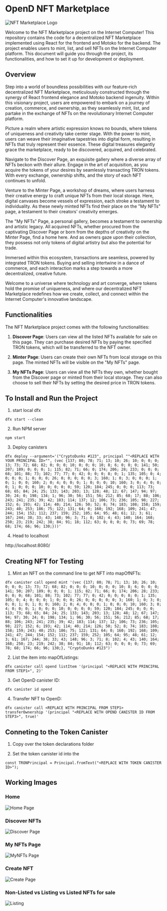 # OpenD NFT Marketplace

![NFT Marketplace Logo](/src/opend_assets/assets/logo.png) <!-- Replace with your logo -->

Welcome to the NFT Marketplace project on the Internet Computer! This repository contains the code for a decentralized NFT Marketplace implemented using React for the frontend and Motoko for the backend. The project enables users to mint, list, and sell NFTs on the Internet Computer platform. This document will guide you through the project, its functionalities, and how to set it up for development or deployment.

## Overview

Step into a world of boundless possibilities with our feature-rich decentralized NFT Marketplace, meticulously constructed through the synergy of React frontend elegance and Motoko backend ingenuity. Within this visionary project, users are empowered to embark on a journey of creation, commerce, and ownership, as they seamlessly mint, list, and partake in the exchange of NFTs on the revolutionary Internet Computer platform.

Picture a realm where artistic expression knows no bounds, where tokens of uniqueness and creativity take center stage. With the power to mint, users can weave their imaginative tapestries into digital form, resulting in NFTs that truly represent their essence. These digital treasures elegantly grace the marketplace, ready to be discovered, acquired, and celebrated.

Navigate to the Discover Page, an exquisite gallery where a diverse array of NFTs beckon with their allure. Engage in the art of acquisition, as you acquire the tokens of your desires by seamlessly transacting TRON tokens. With every exchange, ownership shifts, and the story of each NFT continues to unfold.

Venture to the Minter Page, a workshop of dreams, where users harness their creative energy to craft unique NFTs from their local storage. Here, digital canvases become vessels of expression, each stroke a testament to individuality. As these newly minted NFTs find their place on the "My NFTs" page, a testament to their creators' creativity emerges.

The "My NFTs" Page, a personal gallery, becomes a testament to ownership and artistic legacy. All acquired NFTs, whether procured from the captivating Discover Page or born from the depths of creativity on the Minter Page, find a home here. And as owners gaze upon their collection, they possess not only tokens of digital artistry but also the potential for trade.

Immersed within this ecosystem, transactions are seamless, powered by integrated TRON tokens. Buying and selling intertwine in a dance of commerce, and each interaction marks a step towards a more decentralized, creative future.

Welcome to a universe where technology and art converge, where tokens hold the promise of uniqueness, and where our decentralized NFT Marketplace redefines how we create, collect, and connect within the Internet Computer's innovative landscape.
## Functionalities

The NFT Marketplace project comes with the following functionalities:

1. **Discover Page**: Users can view all the listed NFTs available for sale on this page. They can purchase desired NFTs by paying the specified TRON tokens, which will be transferred to the NFT owner.

2. **Minter Page**: Users can create their own NFTs from local storage on this page. The minted NFTs will be visible on the "My NFTs" page.

3. **My NFTs Page**: Users can view all the NFTs they own, whether bought from the Discover page or minted from their local storage. They can also choose to sell their NFTs by setting the desired price in TRON tokens.

## To Install and Run the Project

1. start local dfx

```
dfx start --clean
```

2. Run NPM server

```
npm start
```

3. Deploy canisters

```
dfx deploy --argument='("CryptoDunks #123", principal ""<REPLACE WITH YOUR PRINCIPAL ID>"", (vec {137; 80; 78; 71; 13; 10; 26; 10; 0; 0; 0; 13; 73; 72; 68; 82; 0; 0; 0; 10; 0; 0; 0; 10; 8; 6; 0; 0; 0; 141; 50; 207; 189; 0; 0; 0; 1; 115; 82; 71; 66; 0; 174; 206; 28; 233; 0; 0; 0; 68; 101; 88; 73; 102; 77; 77; 0; 42; 0; 0; 0; 8; 0; 1; 135; 105; 0; 4; 0; 0; 0; 1; 0; 0; 0; 26; 0; 0; 0; 0; 0; 3; 160; 1; 0; 3; 0; 0; 0; 1; 0; 1; 0; 0; 160; 2; 0; 4; 0; 0; 0; 1; 0; 0; 0; 10; 160; 3; 0; 4; 0; 0; 0; 1; 0; 0; 0; 10; 0; 0; 0; 0; 59; 120; 184; 245; 0; 0; 0; 113; 73; 68; 65; 84; 24; 25; 133; 143; 203; 13; 128; 48; 12; 67; 147; 94; 97; 30; 24; 0; 198; 134; 1; 96; 30; 56; 151; 56; 212; 85; 68; 17; 88; 106; 243; 241; 235; 39; 42; 183; 114; 137; 12; 106; 73; 236; 105; 98; 227; 152; 6; 193; 42; 114; 40; 214; 126; 50; 52; 8; 74; 183; 108; 158; 159; 243; 40; 253; 186; 75; 122; 131; 64; 0; 160; 192; 168; 109; 241; 47; 244; 154; 152; 112; 237; 159; 252; 105; 64; 95; 48; 61; 12; 3; 61; 167; 244; 38; 33; 43; 148; 96; 3; 71; 8; 102; 4; 43; 140; 164; 168; 250; 23; 219; 242; 38; 84; 91; 18; 112; 63; 0; 0; 0; 0; 73; 69; 78; 68; 174; 66; 96; 130;}))'
```

4. Head to localhost

http://localhost:8080/

## Creating NFT for Testing

1. Mint an NFT on the command line to get NFT into mapOfNFTs:

```
dfx canister call opend mint '(vec {137; 80; 78; 71; 13; 10; 26; 10; 0; 0; 0; 13; 73; 72; 68; 82; 0; 0; 0; 10; 0; 0; 0; 10; 8; 6; 0; 0; 0; 141; 50; 207; 189; 0; 0; 0; 1; 115; 82; 71; 66; 0; 174; 206; 28; 233; 0; 0; 0; 68; 101; 88; 73; 102; 77; 77; 0; 42; 0; 0; 0; 8; 0; 1; 135; 105; 0; 4; 0; 0; 0; 1; 0; 0; 0; 26; 0; 0; 0; 0; 0; 3; 160; 1; 0; 3; 0; 0; 0; 1; 0; 1; 0; 0; 160; 2; 0; 4; 0; 0; 0; 1; 0; 0; 0; 10; 160; 3; 0; 4; 0; 0; 0; 1; 0; 0; 0; 10; 0; 0; 0; 0; 59; 120; 184; 245; 0; 0; 0; 113; 73; 68; 65; 84; 24; 25; 133; 143; 203; 13; 128; 48; 12; 67; 147; 94; 97; 30; 24; 0; 198; 134; 1; 96; 30; 56; 151; 56; 212; 85; 68; 17; 88; 106; 243; 241; 235; 39; 42; 183; 114; 137; 12; 106; 73; 236; 105; 98; 227; 152; 6; 193; 42; 114; 40; 214; 126; 50; 52; 8; 74; 183; 108; 158; 159; 243; 40; 253; 186; 75; 122; 131; 64; 0; 160; 192; 168; 109; 241; 47; 244; 154; 152; 112; 237; 159; 252; 105; 64; 95; 48; 61; 12; 3; 61; 167; 244; 38; 33; 43; 148; 96; 3; 71; 8; 102; 4; 43; 140; 164; 168; 250; 23; 219; 242; 38; 84; 91; 18; 112; 63; 0; 0; 0; 0; 73; 69; 78; 68; 174; 66; 96; 130;}, "CryptoDunks #123")'
```

2. List the item into mapOfListings:

```
dfx canister call opend listItem '(principal "<REPLACE WITH PRINCIPAL FROM STEP1>", 2)'
```

3. Get OpenD canister ID:

```
dfx canister id opend
```

4. Transfer NFT to OpenD:

```
dfx canister call <REPLACE WITH PRINCIPAL FROM STEP1> transferOwnership '(principal "<REPLACE WITH OPEND CANISTER ID FROM STEP3>", true)'
```

## Conneting to the Token Canister

1. Copy over the token declarations folder

2. Set the token canister id into the <REPLACE WITH TOKEN CANISTER ID>

```
const TRONPrincipal = Principal.fromText("<REPLACE WITH TOKEN CANISTER ID>");
```

## Working Images

### Home

![Home Page](/src/opend_assets/images/home.png)

### Discover NFTs

![Discover Page](/src/opend_assets/images/discover.png)

### My NFTs Page

![MyNFTs Page](/src/opend_assets/images/mynfts.png)

### Create NFT

![Create Page](/src/opend_assets/images/create.png)

### Non-Listed vs Listing vs Listed NFTs for sale

![Listing](/src/opend_assets/images/listing.png)
